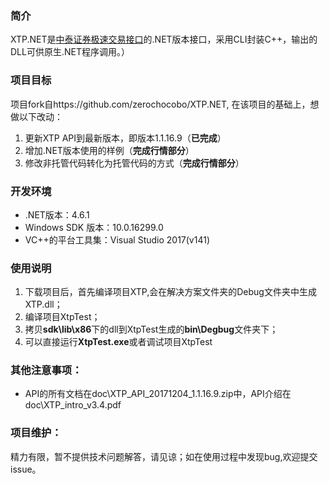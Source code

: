 ### 简介
XTP.NET是[中泰证券极速交易接口](https://xtp.zts.com.cn/home)的.NET版本接口，采用CLI封装C++，输出的DLL可供原生.NET程序调用。）


### 项目目标
项目fork自https://github.com/zerochocobo/XTP.NET,
在该项目的基础上，想做以下改动：

1. 更新XTP API到最新版本，即版本1.1.16.9（**已完成**）
2. 增加.NET版本使用的样例（**完成行情部分**）
3. 修改非托管代码转化为托管代码的方式（**完成行情部分**）

### 开发环境
- .NET版本：4.6.1
- Windows SDK 版本：10.0.16299.0
- VC++的平台工具集：Visual Studio 2017(v141)

### 使用说明
1. 下载项目后，首先编译项目XTP,会在解决方案文件夹的Debug文件夹中生成XTP.dll；
2. 编译项目XtpTest；
3. 拷贝**sdk\lib\x86**下的dll到XtpTest生成的**bin\Degbug**文件夹下；
4. 可以直接运行**XtpTest.exe**或者调试项目XtpTest
### 其他注意事项：

- API的所有文档在doc\XTP_API_20171204_1.1.16.9.zip中，API介绍在doc\XTP_intro_v3.4.pdf


### 项目维护：
精力有限，暂不提供技术问题解答，请见谅；如在使用过程中发现bug,欢迎提交issue。


